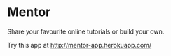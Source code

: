 # Mentor

Share your favourite online tutorials or build your own. 

Try this app at http://mentor-app.herokuapp.com/